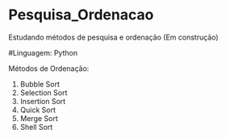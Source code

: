 # Pesquisa_Ordenacao
Estudando métodos de pesquisa e ordenação (Em construção)

#Linguagem: Python

Métodos de Ordenação:
1. Bubble Sort
2. Selection Sort
3. Insertion Sort
4. Quick Sort
5. Merge Sort
6. Shell Sort
